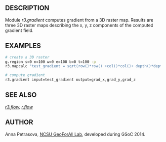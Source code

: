 ## DESCRIPTION

Module *r3.gradient* computes gradient from a 3D raster map. Results are
three 3D raster maps describing the x, y, z components of the computed
gradient field.

## EXAMPLES

```bash
# create a 3D raster
g.region s=0 n=100 w=0 e=100 b=0 t=100 -p
r3.mapcalc "test_gradient = sqrt(row()*row() +col()*col()+ depth()*depth())"

# compute gradient
r3.gradient input=test_gradient output=grad_x,grad_y,grad_z
```

## SEE ALSO

*[r3.flow](r3.flow.md), [r.flow](r.flow.md)*

## AUTHOR

Anna Petrasova, [NCSU GeoForAll
Lab](https://geospatial.ncsu.edu/geoforall/), developed during GSoC
2014.

